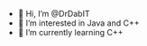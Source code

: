 - 👋 Hi, I’m @DrDabIT
- 👀 I’m interested in Java and C++
- 🌱 I’m currently learning C++

<!---
DrDabIT/DrDabIT is a ✨ special ✨ repository because its `README.md` (this file) appears on your GitHub profile.
You can click the Preview link to take a look at your changes.
--->

